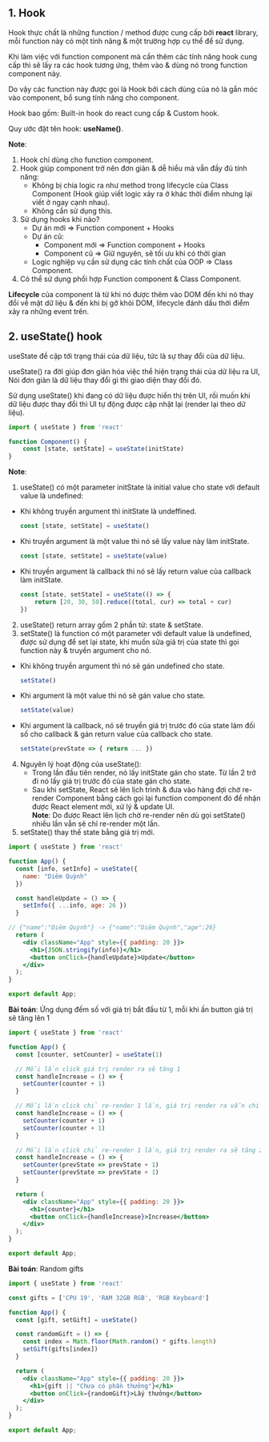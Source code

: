 ## 1. Hook  

Hook thực chất là những function / method được cung cấp bởi **react** library, mỗi function này có một tính năng & một trường hợp cụ thể để sử dụng.  

Khi làm việc với function component mà cần thêm các tính năng hook cung cấp thì sẽ lấy ra các hook tương ứng, thêm vào & dùng nó trong function component này.  

Do vậy các function này được gọi là Hook bởi cách dùng của nó là gắn móc vào component, bổ sung tính năng cho component.  

Hook bao gồm: Built-in hook do react cung cấp & Custom hook.  

Quy ước đặt tên hook: **useName()**.  

**Note**:  

1. Hook chỉ dùng cho function component.  
2. Hook giúp component trở nên đơn giản & dễ hiểu mà vẫn đầy đủ tính năng:  
    - Không bị chia logic ra như method trong lifecycle của Class Component (Hook giúp viết logic xảy ra ở khác thời điểm nhưng lại viết ở ngay cạnh nhau).  
    - Không cần sử dụng this.  
3. Sử dụng hooks khi nào?  
    - Dự án mới => Function component + Hooks  
    - Dự án cũ:  
        - Component mới => Function component + Hooks  
        - Component cũ => Giữ nguyên, sẽ tối ưu khi có thời gian  
    - Logic nghiệp vụ cần sử dụng các tính chất của OOP => Class Component.  
4. Có thể sử dụng phối hợp Function component & Class Component.  

**Lifecycle** của component là từ khi nó được thêm vào DOM đến khi nó thay đổi về mặt dữ liệu & đến khi bị gỡ khỏi DOM, lifecycle đánh dấu thời điểm xảy ra những event trên.  


## 2. useState() hook  

useState đề cập tới trạng thái của dữ liệu, tức là sự thay đổi của dữ liệu.  

useState() ra đời giúp đơn giản hóa việc thể hiện trạng thái của dữ liệu ra UI, Nói đơn giản là dữ liệu thay đổi gì thì giao diện thay đổi đó.  

Sử dụng useState() khi đang có dữ liệu được hiển thị trên UI, rồi muốn khi dữ liệu được thay đổi thì UI tự động được cập nhật lại (render lại theo dữ liệu).  

```jsx
import { useState } from 'react'

function Component() {
    const [state, setState] = useState(initState)
}
```

**Note**:  

1. useState() có một parameter initState là initial value cho state với default value là undefined:  
  - Khi không truyền argument thì initState là undeffined.  
    ```jsx
    const [state, setState] = useState()
    ```  
  - Khi truyền argument là một value thì nó sẽ lấy value này làm initState.  
    ```jsx
    const [state, setState] = useState(value)
    ```  
  - Khi truyền argument là callback thì nó sẽ lấy return value của callback làm initState.  
    ```jsx
    const [state, setState] = useState(() => {
        return [20, 30, 50].reduce((total, cur) => total + cur)
    })
    ```
2. useState() return array gồm 2 phần tử: state & setState.  
3. setState() là function có một parameter với default value là undefined, được sử dụng để set lại state, khi muốn sửa giá trị của state thì gọi function này & truyền argument cho nó.  
  - Khi không truyền argument thì nó sẽ gán undefined cho state.  
    ```jsx
    setState()
    ```  
  - Khi argument là một value thì nó sẽ gán value cho state.  
    ```jsx
    setState(value)
    ```  
  - Khi argument là callback, nó sẽ truyền giá trị trước đó của state làm đối số cho callback & gán return value của callback cho state.  
    ```jsx
    setState(prevState => { return ... })
    ```  
4. Nguyên lý hoạt động của useState():  
    - Trong lần đầu tiên render, nó lấy initState gán cho state. Từ lần 2 trở đi nó lấy giá trị trước đó của state gán cho state.  
    - Sau khi setState, React sẽ lên lịch trình & đưa vào hàng đợi chờ  re-render Component bằng cách gọi lại function component đó để nhận được React element mới, xử lý & update UI.  
      **Note**: Do được React lên lịch chờ re-render nên dù gọi setState() nhiều lần vẫn sẽ chỉ re-render một lần.  
5. setState() thay thế state bằng giá trị mới.  
  ```jsx
  import { useState } from 'react'

  function App() {
    const [info, setInfo] = useState({
      name: "Diêm Quỳnh"
    })

    const handleUpdate = () => {
      setInfo({ ...info, age: 26 })
    }

  // {"name":"Diêm Quỳnh"} -> {"name":"Diêm Quỳnh","age":26}
    return (
      <div className="App" style={{ padding: 20 }}>
        <h1>{JSON.stringify(info)}</h1>
        <button onClick={handleUpdate}>Update</button>
      </div>
    );
  }

  export default App;
  ```  

**Bài toán**: Ứng dụng đếm số với giá trị bắt đầu từ 1, mỗi khi ấn button giá trị sẽ tăng lên 1  

```jsx
import { useState } from 'react'

function App() {
  const [counter, setCounter] = useState(1)

  // Mỗi lần click giá trị render ra sẽ tăng 1
  const handleIncrease = () => {
    setCounter(counter + 1)
  }

  // Mỗi lần click chỉ re-render 1 lần, giá trị render ra vẫn chỉ tăng 1
  const handleIncrease = () => {
    setCounter(counter + 1)
    setCounter(counter + 1)
  }

  // Mỗi lần click chỉ re-render 1 lần, giá trị render ra sẽ tăng 2
  const handleIncrease = () => {
    setCounter(prevState => prevState + 1)
    setCounter(prevState => prevState + 1)
  }

  return (
    <div className="App" style={{ padding: 20 }}>
      <h1>{counter}</h1>
      <button onClick={handleIncrease}>Increase</button>
    </div>
  );
}

export default App;
```

**Bài toán**: Random gifts  
```jsx
import { useState } from 'react'

const gifts = ['CPU 19', 'RAM 32GB RGB', 'RGB Keyboard']

function App() {
  const [gift, setGift] = useState()

  const randomGift = () => {
    const index = Math.floor(Math.random() * gifts.length)
    setGift(gifts[index])
  }

  return (
    <div className="App" style={{ padding: 20 }}>
      <h1>{gift || "Chưa có phần thưởng"}</h1>
      <button onClick={randomGift}>Lấy thưởng</button>
    </div>
  );
}

export default App;
```